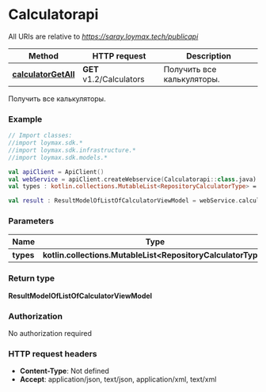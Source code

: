 # Calculatorapi

All URIs are relative to *https://saray.loymax.tech/publicapi*

Method | HTTP request | Description
------------- | ------------- | -------------
[**calculatorGetAll**](Calculatorapi.md#calculatorGetAll) | **GET** v1.2/Calculators | Получить все калькуляторы.



Получить все калькуляторы.

### Example
```kotlin
// Import classes:
//import loymax.sdk.*
//import loymax.sdk.infrastructure.*
//import loymax.sdk.models.*

val apiClient = ApiClient()
val webService = apiClient.createWebservice(Calculatorapi::class.java)
val types : kotlin.collections.MutableList<RepositoryCalculatorType> =  // kotlin.collections.MutableList<RepositoryCalculatorType> | Тип.

val result : ResultModelOfListOfCalculatorViewModel = webService.calculatorGetAll(types)
```

### Parameters

Name | Type | Description  | Notes
------------- | ------------- | ------------- | -------------
 **types** | **kotlin.collections.MutableList&lt;RepositoryCalculatorType&gt;**| Тип. | [optional]

### Return type

**ResultModelOfListOfCalculatorViewModel**

### Authorization

No authorization required

### HTTP request headers

 - **Content-Type**: Not defined
 - **Accept**: application/json, text/json, application/xml, text/xml

